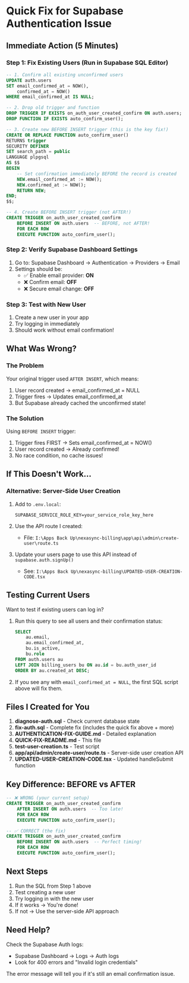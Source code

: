 # Quick Fix for Supabase Authentication Issue

## Immediate Action (5 Minutes)

### Step 1: Fix Existing Users (Run in Supabase SQL Editor)

```sql
-- 1. Confirm all existing unconfirmed users
UPDATE auth.users
SET email_confirmed_at = NOW(),
    confirmed_at = NOW()
WHERE email_confirmed_at IS NULL;

-- 2. Drop old trigger and function
DROP TRIGGER IF EXISTS on_auth_user_created_confirm ON auth.users;
DROP FUNCTION IF EXISTS auto_confirm_user();

-- 3. Create new BEFORE INSERT trigger (this is the key fix!)
CREATE OR REPLACE FUNCTION auto_confirm_user()
RETURNS trigger
SECURITY DEFINER
SET search_path = public
LANGUAGE plpgsql
AS $$
BEGIN
    -- Set confirmation immediately BEFORE the record is created
    NEW.email_confirmed_at := NOW();
    NEW.confirmed_at := NOW();
    RETURN NEW;
END;
$$;

-- 4. Create BEFORE INSERT trigger (not AFTER!)
CREATE TRIGGER on_auth_user_created_confirm
    BEFORE INSERT ON auth.users  -- BEFORE, not AFTER!
    FOR EACH ROW
    EXECUTE FUNCTION auto_confirm_user();
```

### Step 2: Verify Supabase Dashboard Settings

1. Go to: Supabase Dashboard → Authentication → Providers → Email
2. Settings should be:
   - ✅ Enable email provider: **ON**
   - ❌ Confirm email: **OFF**
   - ❌ Secure email change: **OFF**

### Step 3: Test with New User

1. Create a new user in your app
2. Try logging in immediately
3. Should work without email confirmation!

## What Was Wrong?

### The Problem
Your original trigger used `AFTER INSERT`, which means:
1. User record created → email_confirmed_at = NULL
2. Trigger fires → Updates email_confirmed_at
3. But Supabase already cached the unconfirmed state!

### The Solution
Using `BEFORE INSERT` trigger:
1. Trigger fires FIRST → Sets email_confirmed_at = NOW()
2. User record created → Already confirmed!
3. No race condition, no cache issues!

## If This Doesn't Work...

### Alternative: Server-Side User Creation

1. Add to `.env.local`:
   ```
   SUPABASE_SERVICE_ROLE_KEY=your_service_role_key_here
   ```

2. Use the API route I created:
   - File: `I:\Apps Back Up\nexasync-billing\app\api\admin\create-user\route.ts`

3. Update your users page to use this API instead of `supabase.auth.signUp()`
   - See: `I:\Apps Back Up\nexasync-billing\UPDATED-USER-CREATION-CODE.tsx`

## Testing Current Users

Want to test if existing users can log in?

1. Run this query to see all users and their confirmation status:
   ```sql
   SELECT
       au.email,
       au.email_confirmed_at,
       bu.is_active,
       bu.role
   FROM auth.users au
   LEFT JOIN billing_users bu ON au.id = bu.auth_user_id
   ORDER BY au.created_at DESC;
   ```

2. If you see any with `email_confirmed_at = NULL`, the first SQL script above will fix them.

## Files I Created for You

1. **diagnose-auth.sql** - Check current database state
2. **fix-auth.sql** - Complete fix (includes the quick fix above + more)
3. **AUTHENTICATION-FIX-GUIDE.md** - Detailed explanation
4. **QUICK-FIX-README.md** - This file
5. **test-user-creation.ts** - Test script
6. **app/api/admin/create-user/route.ts** - Server-side user creation API
7. **UPDATED-USER-CREATION-CODE.tsx** - Updated handleSubmit function

## Key Difference: BEFORE vs AFTER

```sql
-- ❌ WRONG (your current setup)
CREATE TRIGGER on_auth_user_created_confirm
    AFTER INSERT ON auth.users  -- Too late!
    FOR EACH ROW
    EXECUTE FUNCTION auto_confirm_user();

-- ✅ CORRECT (the fix)
CREATE TRIGGER on_auth_user_created_confirm
    BEFORE INSERT ON auth.users  -- Perfect timing!
    FOR EACH ROW
    EXECUTE FUNCTION auto_confirm_user();
```

## Next Steps

1. Run the SQL from Step 1 above
2. Test creating a new user
3. Try logging in with the new user
4. If it works → You're done!
5. If not → Use the server-side API approach

## Need Help?

Check the Supabase Auth logs:
- Supabase Dashboard → Logs → Auth logs
- Look for 400 errors and "Invalid login credentials"

The error message will tell you if it's still an email confirmation issue.
